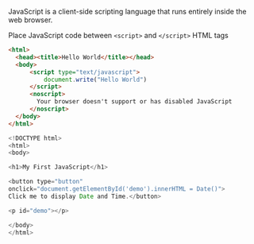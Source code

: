 JavaScript is a client-side scripting language that runs entirely inside the web browser.

Place JavaScript code between `<script>` and `</script>` HTML tags

```html
<html>
  <head><title>Hello World</title></head>
  <body>
      <script type="text/javascript">
          document.write("Hello World")
      </script>
      <noscript>
        Your browser doesn't support or has disabled JavaScript
      </noscript>
  </body>
</html>
```



```javascript
<!DOCTYPE html>
<html>
<body>

<h1>My First JavaScript</h1>

<button type="button"
onclick="document.getElementById('demo').innerHTML = Date()">
Click me to display Date and Time.</button>

<p id="demo"></p>

</body>
</html>
```

